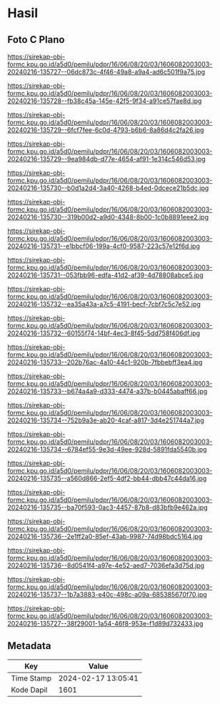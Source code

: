 # Hasil

## Foto C Plano

https://sirekap-obj-formc.kpu.go.id/a5d0/pemilu/pdpr/16/06/08/20/03/1606082003003-20240216-135727--06dc873c-4f46-49a8-a9a4-ad6c501f9a75.jpg

https://sirekap-obj-formc.kpu.go.id/a5d0/pemilu/pdpr/16/06/08/20/03/1606082003003-20240216-135728--fb38c45a-145e-42f5-9f34-a91ce57fae8d.jpg

https://sirekap-obj-formc.kpu.go.id/a5d0/pemilu/pdpr/16/06/08/20/03/1606082003003-20240216-135729--6fcf7fee-6c0d-4793-b6b6-8a86d4c2fa26.jpg

https://sirekap-obj-formc.kpu.go.id/a5d0/pemilu/pdpr/16/06/08/20/03/1606082003003-20240216-135729--9ea984db-d77e-4654-af91-1e314c546d53.jpg

https://sirekap-obj-formc.kpu.go.id/a5d0/pemilu/pdpr/16/06/08/20/03/1606082003003-20240216-135730--b0d1a2d4-3a40-4268-b4ed-0dcece21b5dc.jpg

https://sirekap-obj-formc.kpu.go.id/a5d0/pemilu/pdpr/16/06/08/20/03/1606082003003-20240216-135730--319b00d2-a9d0-4348-8b00-1c0b8891eee2.jpg

https://sirekap-obj-formc.kpu.go.id/a5d0/pemilu/pdpr/16/06/08/20/03/1606082003003-20240216-135731--e1bbcf06-199a-4cf0-9587-223c57e12f6d.jpg

https://sirekap-obj-formc.kpu.go.id/a5d0/pemilu/pdpr/16/06/08/20/03/1606082003003-20240216-135731--053fbb96-edfa-41d2-af39-4d78808abce5.jpg

https://sirekap-obj-formc.kpu.go.id/a5d0/pemilu/pdpr/16/06/08/20/03/1606082003003-20240216-135732--ea35a43a-a7c5-4191-becf-7cbf7c5c7e52.jpg

https://sirekap-obj-formc.kpu.go.id/a5d0/pemilu/pdpr/16/06/08/20/03/1606082003003-20240216-135732--60155f74-14bf-4ec3-8f45-5dd758f406df.jpg

https://sirekap-obj-formc.kpu.go.id/a5d0/pemilu/pdpr/16/06/08/20/03/1606082003003-20240216-135733--202b76ac-4a10-44c1-920b-7fbbebff3ea4.jpg

https://sirekap-obj-formc.kpu.go.id/a5d0/pemilu/pdpr/16/06/08/20/03/1606082003003-20240216-135733--b674a4a9-d333-4474-a37b-b0445abaff66.jpg

https://sirekap-obj-formc.kpu.go.id/a5d0/pemilu/pdpr/16/06/08/20/03/1606082003003-20240216-135734--752b9a3e-ab20-4caf-a817-3d4e251744a7.jpg

https://sirekap-obj-formc.kpu.go.id/a5d0/pemilu/pdpr/16/06/08/20/03/1606082003003-20240216-135734--6784ef55-9e3d-49ee-928d-5891fda5540b.jpg

https://sirekap-obj-formc.kpu.go.id/a5d0/pemilu/pdpr/16/06/08/20/03/1606082003003-20240216-135735--a560d866-2ef5-4df2-bb44-dbb47c44da16.jpg

https://sirekap-obj-formc.kpu.go.id/a5d0/pemilu/pdpr/16/06/08/20/03/1606082003003-20240216-135735--ba70f593-0ac3-4457-87b8-d83bfb9e462a.jpg

https://sirekap-obj-formc.kpu.go.id/a5d0/pemilu/pdpr/16/06/08/20/03/1606082003003-20240216-135736--2e1ff2a0-85ef-43ab-9987-74d98bdc5164.jpg

https://sirekap-obj-formc.kpu.go.id/a5d0/pemilu/pdpr/16/06/08/20/03/1606082003003-20240216-135736--8d0541f4-a97e-4e52-aed7-7036efa3d75d.jpg

https://sirekap-obj-formc.kpu.go.id/a5d0/pemilu/pdpr/16/06/08/20/03/1606082003003-20240216-135737--1b7a3883-e40c-498c-a09a-685385670f70.jpg

https://sirekap-obj-formc.kpu.go.id/a5d0/pemilu/pdpr/16/06/08/20/03/1606082003003-20240216-135727--38f29001-1a54-46f8-953e-f1d89d732433.jpg


## Metadata

| Key        | Value               |
| ---------- | ------------------- |
| Time Stamp | 2024-02-17 13:05:41 |
| Kode Dapil | 1601                |



